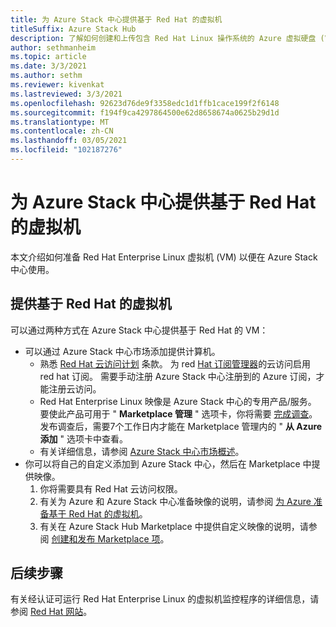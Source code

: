 ```yaml
---
title: 为 Azure Stack 中心提供基于 Red Hat 的虚拟机
titleSuffix: Azure Stack Hub
description: 了解如何创建和上传包含 Red Hat Linux 操作系统的 Azure 虚拟硬盘 (VHD)。
author: sethmanheim
ms.topic: article
ms.date: 3/3/2021
ms.author: sethm
ms.reviewer: kivenkat
ms.lastreviewed: 3/3/2021
ms.openlocfilehash: 92623d76de9f3358edc1d1ffb1cace199f2f6148
ms.sourcegitcommit: f194f9ca4297864500e62d8658674a0625b29d1d
ms.translationtype: MT
ms.contentlocale: zh-CN
ms.lasthandoff: 03/05/2021
ms.locfileid: "102187276"
---
```

# <a name="offer-a-red-hat-based-virtual-machine-for-azure-stack-hub"></a>为 Azure Stack 中心提供基于 Red Hat 的虚拟机

本文介绍如何准备 Red Hat Enterprise Linux 虚拟机 (VM) 以便在 Azure Stack 中心使用。 

## <a name="offer-a-red-hat-based-vm"></a>提供基于 Red Hat 的虚拟机

可以通过两种方式在 Azure Stack 中心提供基于 Red Hat 的 VM：

- 可以通过 Azure Stack 中心市场添加提供计算机。
    - 熟悉 [Red Hat 云访问计划](https://www.redhat.com/en/technologies/cloud-computing/cloud-access) 条款。 为 red [Hat 订阅管理器](https://access.redhat.com/management/cloud)的云访问启用 red hat 订阅。 需要手动注册 Azure Stack 中心注册到的 Azure 订阅，才能注册云访问。
    - Red Hat Enterprise Linux 映像是 Azure Stack 中心的专用产品/服务。 要使此产品可用于 " **Marketplace 管理** " 选项卡，你将需要 [完成调查](https://forms.office.com/pages/responsepage.aspx?id=v4j5cvGGr0GRqy180BHbR_e32WQju3tMrgXNcUR94AVUNkJTWjdQRjc3TzFLREdGU0dIVFRUQ1JCSi4u)。 发布调查后，需要7个工作日内才能在 Marketplace 管理内的 " **从 Azure 添加** " 选项卡中查看。
    - 有关详细信息，请参阅 [Azure Stack 中心市场概述](azure-stack-marketplace.md)。
- 你可以将自己的自定义添加到 Azure Stack 中心，然后在 Marketplace 中提供映像。 
    1. 你将需要具有 Red Hat 云访问权限。
    2. 有关为 Azure 和 Azure Stack 中心准备映像的说明，请参阅 [为 Azure 准备基于 Red Hat 的虚拟机](/azure/virtual-machines/linux/redhat-create-upload-vhd)。
    3. 有关在 Azure Stack Hub Marketplace 中提供自定义映像的说明，请参阅 [创建和发布 Marketplace 项](azure-stack-create-and-publish-marketplace-item.md)。

## <a name="next-steps"></a>后续步骤

有关经认证可运行 Red Hat Enterprise Linux 的虚拟机监控程序的详细信息，请参阅 [Red Hat 网站](https://access.redhat.com/certified-hypervisors)。